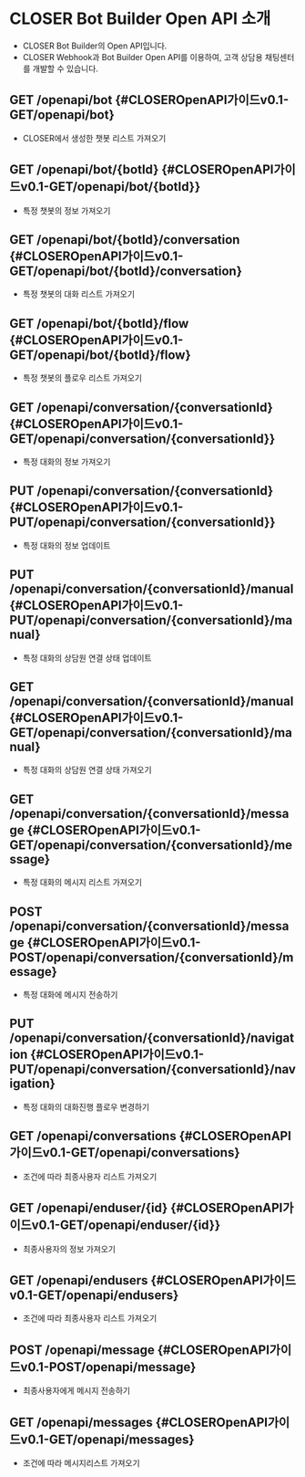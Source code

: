 # CLOSER Bot Builder Open API 소개

* CLOSER Bot Builder의 Open API입니다.
* CLOSER Webhook과 Bot Builder Open API를 이용하여, 고객 상담용 채팅센터를 개발할 수 있습니다.

## GET /openapi/bot {#CLOSEROpenAPI가이드v0.1-GET/openapi/bot}

* CLOSER에서 생성한 챗봇 리스트 가져오기

## GET /openapi/bot/{botId} {#CLOSEROpenAPI가이드v0.1-GET/openapi/bot/{botId}}

* 특정 챗봇의 정보 가져오기

## GET /openapi/bot/{botId}/conversation {#CLOSEROpenAPI가이드v0.1-GET/openapi/bot/{botId}/conversation}

* 특정 챗봇의 대화 리스트 가져오기

## GET /openapi/bot/{botId}/flow {#CLOSEROpenAPI가이드v0.1-GET/openapi/bot/{botId}/flow}

* 특정 챗봇의 플로우 리스트 가져오기

## GET /openapi/conversation/{conversationId} {#CLOSEROpenAPI가이드v0.1-GET/openapi/conversation/{conversationId}}

* 특정 대화의 정보 가져오기

## PUT /openapi/conversation/{conversationId} {#CLOSEROpenAPI가이드v0.1-PUT/openapi/conversation/{conversationId}}

* 특정 대화의 정보 업데이트

## PUT /openapi/conversation/{conversationId}/manual {#CLOSEROpenAPI가이드v0.1-PUT/openapi/conversation/{conversationId}/manual}

* 특정 대화의 상담원 연결 상태 업데이트

## GET /openapi/conversation/{conversationId}/manual {#CLOSEROpenAPI가이드v0.1-GET/openapi/conversation/{conversationId}/manual}

* 특정 대화의 상담원 연결 상태 가져오기

## GET /openapi/conversation/{conversationId}/message {#CLOSEROpenAPI가이드v0.1-GET/openapi/conversation/{conversationId}/message}

* 특정 대화의 메시지 리스트 가져오기

## POST /openapi/conversation/{conversationId}/message {#CLOSEROpenAPI가이드v0.1-POST/openapi/conversation/{conversationId}/message}

* 특정 대화에 메시지 전송하기

## PUT /openapi/conversation/{conversationId}/navigation {#CLOSEROpenAPI가이드v0.1-PUT/openapi/conversation/{conversationId}/navigation}

* 특정 대화의 대화진행 플로우 변경하기

## GET /openapi/conversations {#CLOSEROpenAPI가이드v0.1-GET/openapi/conversations}

* 조건에 따라 최종사용자 리스트 가져오기

## GET /openapi/enduser/{id} {#CLOSEROpenAPI가이드v0.1-GET/openapi/enduser/{id}}

* 최종사용자의 정보 가져오기

## GET /openapi/endusers {#CLOSEROpenAPI가이드v0.1-GET/openapi/endusers}

* 조건에 따라 최종사용자 리스트 가져오기

## POST /openapi/message {#CLOSEROpenAPI가이드v0.1-POST/openapi/message}

* 최종사용자에게 메시지 전송하기

## GET /openapi/messages {#CLOSEROpenAPI가이드v0.1-GET/openapi/messages}

* 조건에 따라 메시지리스트 가져오기

